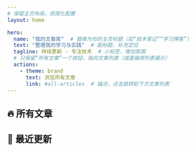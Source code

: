 ```yaml
---
# 保留主页布局，但简化配置
layout: home

hero:
  name: "我的文章库"  # 替换为你的主页标题（如“技术笔记”“学习博客”）
  text: "整理我的学习与实践"  # 副标题，补充定位
  tagline: 持续更新 · 专注技术  # 小标签，增加氛围
  # 只保留“所有文章”一个按钮，指向文章列表（或直接用列表展示）
  actions:
    - theme: brand
      text: 浏览所有文章
      link: #all-articles  # 锚点，点击跳转到下方文章列表
---
```


## 🔥 所有文章 <span id="all-articles"></span>

## 📅 最近更新
